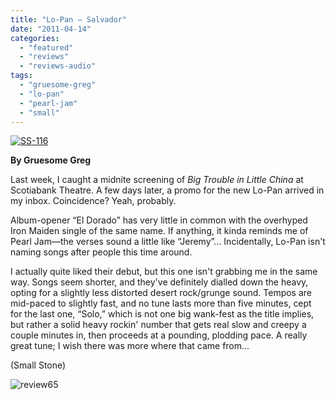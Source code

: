 ```yaml
---
title: "Lo-Pan – Salvador"
date: "2011-04-14"
categories: 
  - "featured"
  - "reviews"
  - "reviews-audio"
tags: 
  - "gruesome-greg"
  - "lo-pan"
  - "pearl-jam"
  - "small"
---
```


[![](http://www.hellbound.ca/wp-content/uploads/2011/04/SS-116.jpg "SS-116")](http://www.hellbound.ca/wp-content/uploads/2011/04/SS-116.jpg)

**By Gruesome Greg**

Last week, I caught a midnite screening of _Big Trouble in Little China_ at Scotiabank Theatre. A few days later, a promo for the new Lo-Pan arrived in my inbox. Coincidence? Yeah, probably.

Album-opener “El Dorado” has very little in common with the overhyped Iron Maiden single of the same name. If anything, it kinda reminds me of Pearl Jam—the verses sound a little like “Jeremy”... Incidentally, Lo-Pan isn't naming songs after people this time around.

I actually quite liked their debut, but this one isn't grabbing me in the same way. Songs seem shorter, and they've definitely dialled down the heavy, opting for a slightly less distorted desert rock/grunge sound. Tempos are mid-paced to slightly fast, and no tune lasts more than five minutes, cept for the last one, “Solo,” which is not one big wank-fest as the title implies, but rather a solid heavy rockin' number that gets real slow and creepy a couple minutes in, then proceeds at a pounding, plodding pace. A really great tune; I wish there was more where that came from...

(Small Stone)

![](http://www.hellbound.ca/wp-content/uploads/2009/08/review65.png "review65")
